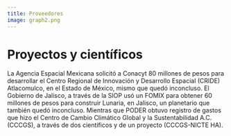```yaml
---
title: Proveedores
image: graph2.png
---
```


# Proyectos y científicos

La Agencia Espacial Mexicana solicitó a Conacyt 80 millones de pesos para desarrollar el Centro Regional de Innovación y Desarrollo Espacial (CRIDE) Atlacomulco, en el Estado de México, mismo que quedó inconcluso. El Gobierno de Jalisco, a través de la SIOP usó un FOMIX para obtener 60 millones de pesos para construir Lunaria, en Jalisco, un planetario que también quedó inconcluso. Mientras que PODER obtuvo registro de gastos que hizo el Centro de Cambio Climático Global y la Sustentabilidad A.C. (CCCGS), a través de dos científicos y de un proyecto (CCCGS-NICTE HA).

